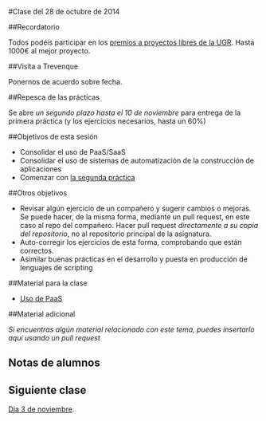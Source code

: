 #Clase del 28 de octubre de 2014

##Recordatorio

Todos podéis participar en los [premios a proyectos libres de la UGR](http://osl.ugr.es/2014/09/26/premios-a-proyectos-libres-de-la-ugr/). Hasta 1000€ al mejor proyecto.

##Visita a Trevenque

Ponernos de acuerdo sobre fecha.

##Repesca de las prácticas

Se abre *un segundo plazo hasta el 10 de noviembre* para entrega de la primera práctica (y los ejercicios necesarios, hasta un 60%)

##Objetivos de esta sesión

* Consolidar el uso de PaaS/SaaS
* Consolidar el uso de sistemas de automatización de la construcción de aplicaciones
* Comenzar con [la segunda práctica](https://github.com/JJ/IV/blob/master/documentos/practicas/2.XaaS.md)

##Otros objetivos

* Revisar algún ejercicio de un compañero y sugerir cambios o mejoras. Se puede hacer, de la misma forma, mediante un pull request, en este caso al repo del compañero. Hacer pull request *directamente a su copia del repositorio*, no al repositorio principal de la asignatura. 
* Auto-corregir los ejercicios de esta forma, comprobando que están correctos.
* Asimilar buenas prácticas en el desarrollo y puesta en producción de lenguajes de scripting

##Material para la clase

* [Uso de PaaS](http://jj.github.io/IV/documentos/temas/PaaS#automatizacin-de-la-construccin-de-una-aplicacin)

##Material adicional

*Si encuentras algún material relacionado con este tema, puedes insertarlo aquí usando un pull request*

## Notas de alumnos

## Siguiente clase

[Día 3 de noviembre](12.md).
